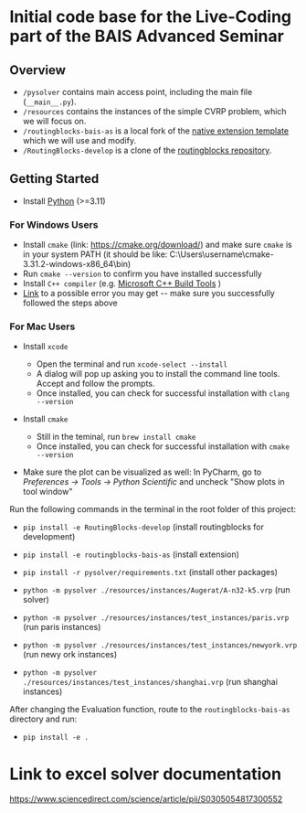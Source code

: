 # Initial code base for the Live-Coding part of the BAIS Advanced Seminar

## Overview

- `/pysolver` contains main access point, including the main file (`__main__.py`).
- `/resources` contains the instances of the simple CVRP problem, which we will focus on. 
- `/routingblocks-bais-as` is a local fork of the [native extension template](https://github.com/tumBAIS/routingblocks-native-extension-example) which we will use and modify.
- `/RoutingBlocks-develop` is a clone of the [routingblocks repository](https://github.com/tumBAIS/routingblocks).

## Getting Started

- Install [Python](https://www.python.org/downloads/) (>=3.11)

### For Windows Users
- Install `cmake` (link: https://cmake.org/download/) and make sure `cmake` is in your system PATH (it should be like: C:\Users\username\cmake-3.31.2-windows-x86_64\bin)
- Run `cmake --version` to confirm you have installed successfully
- Install `C++ compiler` (e.g. [Microsoft C++ Build Tools](https://visualstudio.microsoft.com/visual-cpp-build-tools/)  )
- [Link](https://stackoverflow.com/questions/69338088/error-while-configuring-cmake-project-running-nmake-failed) to a possible error you may get -- make sure you successfully followed the steps above

### For Mac Users
- Install `xcode`
  - Open the terminal and run `xcode-select --install`  
  - A dialog will pop up asking you to install the command line tools. Accept and follow the prompts.   
  - Once installed, you can check for successful installation with `clang --version`
- Install `cmake`  
  - Still in the teminal, run `brew install cmake`  
  - Once installed, you can check for successful installation with `cmake --version`
  
- Make sure the plot can be visualized as well:  In PyCharm, go to *Preferences → Tools → Python Scientific* and uncheck "Show plots in tool window"

Run the following commands in the terminal in the root folder of this project:
- `pip install -e RoutingBlocks-develop` (install routingblocks for development)
- `pip install -e routingblocks-bais-as` (install extension)
- `pip install -r pysolver/requirements.txt` (install other packages)
- `python -m pysolver ./resources/instances/Augerat/A-n32-k5.vrp` (run solver)

- `python -m pysolver ./resources/instances/test_instances/paris.vrp` (run paris instances)
- `python -m pysolver ./resources/instances/test_instances/newyork.vrp` (run newy ork instances)
- `python -m pysolver ./resources/instances/test_instances/shanghai.vrp` (run shanghai instances)

After changing the Evaluation function, route to the `routingblocks-bais-as` directory and run:
- `pip install -e .` 

# Link to excel solver documentation
https://www.sciencedirect.com/science/article/pii/S0305054817300552